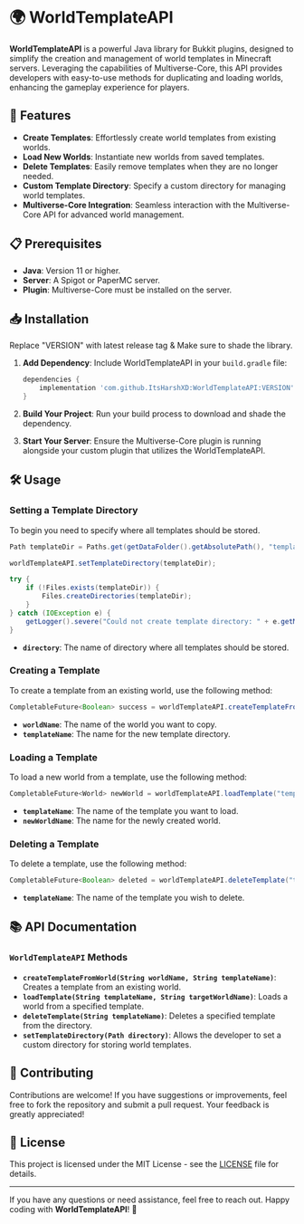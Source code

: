 # 🌍 WorldTemplateAPI

**WorldTemplateAPI** is a powerful Java library for Bukkit plugins, designed to simplify the creation and management of world templates in Minecraft servers. Leveraging the capabilities of Multiverse-Core, this API provides developers with easy-to-use methods for duplicating and loading worlds, enhancing the gameplay experience for players.

## 🚀 Features

- **Create Templates**: Effortlessly create world templates from existing worlds.
- **Load New Worlds**: Instantiate new worlds from saved templates.
- **Delete Templates**: Easily remove templates when they are no longer needed.
- **Custom Template Directory**: Specify a custom directory for managing world templates.
- **Multiverse-Core Integration**: Seamless interaction with the Multiverse-Core API for advanced world management.

## 📋 Prerequisites

- **Java**: Version 11 or higher.
- **Server**: A Spigot or PaperMC server.
- **Plugin**: Multiverse-Core must be installed on the server.

## 📥 Installation

Replace "VERSION" with latest release tag & Make sure to shade the library.

1. **Add Dependency**: Include WorldTemplateAPI in your `build.gradle` file:

   ```groovy
   dependencies {
       implementation 'com.github.ItsHarshXD:WorldTemplateAPI:VERSION'
   }
   ```

2. **Build Your Project**: Run your build process to download and shade the dependency.

3. **Start Your Server**: Ensure the Multiverse-Core plugin is running alongside your custom plugin that utilizes the WorldTemplateAPI.

## 🛠️ Usage

### Setting a Template Directory

To begin you need to specify where all templates should be stored.

```java
Path templateDir = Paths.get(getDataFolder().getAbsolutePath(), "templates");

worldTemplateAPI.setTemplateDirectory(templateDir);

try {
    if (!Files.exists(templateDir)) {
        Files.createDirectories(templateDir);
    }
} catch (IOException e) {
    getLogger().severe("Could not create template directory: " + e.getMessage());
}
```

- **`directory`**: The name of directory where all templates should be stored.

### Creating a Template

To create a template from an existing world, use the following method:

```java
CompletableFuture<Boolean> success = worldTemplateAPI.createTemplateFromWorld("worldName", "templateName");
```
- **`worldName`**: The name of the world you want to copy.
- **`templateName`**: The name for the new template directory.

### Loading a Template

To load a new world from a template, use the following method:

```java
CompletableFuture<World> newWorld = worldTemplateAPI.loadTemplate("templateName", "newWorldName");
```
- **`templateName`**: The name of the template you want to load.
- **`newWorldName`**: The name for the newly created world.

### Deleting a Template

To delete a template, use the following method:

```java
CompletableFuture<Boolean> deleted = worldTemplateAPI.deleteTemplate("templateName");
```
- **`templateName`**: The name of the template you wish to delete.

## 📚 API Documentation

### `WorldTemplateAPI` Methods

- **`createTemplateFromWorld(String worldName, String templateName)`**: Creates a template from an existing world.
- **`loadTemplate(String templateName, String targetWorldName)`**: Loads a world from a specified template.
- **`deleteTemplate(String templateName)`**: Deletes a specified template from the directory.
- **`setTemplateDirectory(Path directory)`**: Allows the developer to set a custom directory for storing world templates.

## 🤝 Contributing

Contributions are welcome! If you have suggestions or improvements, feel free to fork the repository and submit a pull request. Your feedback is greatly appreciated!

## 📝 License

This project is licensed under the MIT License - see the [LICENSE](LICENSE) file for details.

---

If you have any questions or need assistance, feel free to reach out. Happy coding with **WorldTemplateAPI**! 🌟
